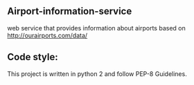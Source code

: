 ## Airport-information-service

web service that provides information about airports based on http://ourairports.com/data/

## Code style:

This project is written in python 2 and follow PEP-8 Guidelines.
